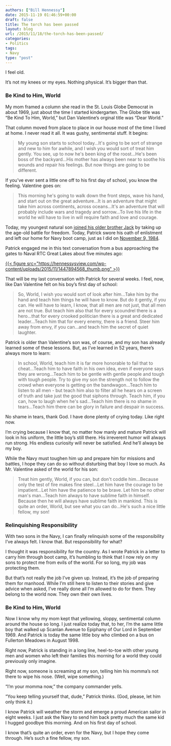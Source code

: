 ```yaml
---
authors: ["Bill Hennessy"]
date: 2015-11-19 01:46:59+00:00
draft: false
title: The torch has been passed
layout: blog
url: /2015/11/18/the-torch-has-been-passed/
categories:
- Politics
tags:
- Navy
type: "post"
---
```


I feel old.

It’s not my knees or my eyes. Nothing physical. It’s bigger than that.



### Be Kind to Him, World



My mom framed a column she read in the St. Louis Globe Democrat in about 1969, just about the time I started kindergarten. The Globe title was “Be Kind To Him, World,” but Dan Valentine’s orginal title was “Dear World.”

That column moved from place to place in our house most of the time I lived at home. I never read it all. It was gushy, sentimental stuff. It begins:



> My young son starts to school today...It's going to be sort of strange and new to him for awhile, and I wish you would sort of treat him gently. You see, up to now he's been king of the roost...He's been boss of the backyard...His mother has always been near to soothe his wounds and repair his feelings.
But now things are going to be different.



If you’ve ever sent a little one off to his first day of school, you know the feeling. Valentine goes on:



> This morning he's going to walk down the front steps, wave his hand, and start out on the great adventure...It is an adventure that might take him across continents, across oceans...It's an adventure that will probably include wars and tragedy and sorrow...To live his life in the world he will have to live in will require faith and love and courage.



Today, my youngest natural son [joined his older brother Jack](https://hennessysview.com/2010/04/13/fair-winds-and-following-seas-son/) by taking up the age-old battle for freedom. Today, Patrick swore his oath of enlistment and left our home for Navy boot camp, just as I did on [November 9, 1984](https://takemeback.to/09-November-1984).

Patrick engaged me in this text conversation from a bus approaching the gates to Naval RTC Great Lakes about five minutes ago:

[{{< figure src="https://hennessysview.com/wp-content/uploads/2015/11/1447894568_thumb.png" >}}
](https://hennessysview.com/wp-content/uploads/2015/11/1447894568_full.png)

That will be my last conversation with Patrick for several weeks. I feel, now, like Dan Valentine felt on his boy’s first day of school:



> So, World, I wish you would sort of look after him...Take him by the hand and teach him things he will have to know.
But do it gently, if you can.
He will have to learn, I know, that all men are not just, that all men are not true.
But teach him also that for every scoundrel there is a hero...that for every crooked politician there is a great and dedicated leader...Teach him that for every enemy, there is a friend.
Steer him away from envy, if you can...and teach him the secret of quiet laughter.



Patrick is older than Valentine’s son was, of course, and my son has already learned some of these lessons. But, as I’ve learned in 52 years, there’s always more to learn:



> In school, World, teach him it is far more honorable to fail that to cheat...Teach him to have faith in his own idea, even if everyone says they are wrong...Teach him to be gentle with gentle people and tough with tough people. Try to give my son the strength not to follow the crowd when everyone is getting on the bandwagon...Teach him to listen to all men - but teach him also to filter all he hears on a screen of truth and take just the good that siphons through. Teach him, if you can, how to laugh when he's sad...Teach him there is no shame in tears...Teach him there can be glory in failure and despair in success.



No shame in tears, thank God. I have done plenty of crying today. Like right now.

I’m crying because I know that, no matter how manly and mature Patrick will look in his uniform, the little boy’s still there. His irreverent humor will always run strong. His endless curiosity will never be satisfied. And he’ll always be my boy.

While the Navy must toughen him up and prepare him for missions and battles, I hope they can do so without disturbing that boy I love so much. As Mr. Valentine asked of the world for his son:



> Treat him gently, World, if you can, but don't coddle him...Because only the test of fire makes fine steel...Let him have the courage to be impatient...Let him have the patience to be brave.
Let him be no other man's man...Teach him always to have sublime faith in himself.
Because then he will always have sublime faith in mankind.
This is quite an order, World, but see what you can do...He's such a nice little fellow, my son!





### Relinquishing Responsibility



With two sons in the Navy, I can finally relinquish some of the responsibility I’ve always felt. I know that. But responsibility for what?

I thought it was responsibility for the country. As I wrote Patrick in a letter to carry him through boot camp, it’s humbling to think that I now rely on my sons to protect me from evils of the world. For so long, my job was protecting them.

But that’s not really the job I’ve given up. Instead, it’s the job of preparing them for manhood. While I’m still here to listen to their stories and give advice when asked, I’ve really done all I’m allowed to do for them. They belong to the world now. They own their own lives.



### Be Kind to Him, World



Now I know why my mom kept that yellowing, sloppy, sentimental column around the house so long. I just realize today that, to her, I’m the same little boy that walked up Scanlan Avenue to Epiphany of Our Lord in September 1969. And Patrick is today the same little boy who climbed on a bus on Fullerton Meadows in August 1998.

Right now, Patrick is standing in a long line, heel-to-toe with other young men and women who left their families this morning for a world they could previously only imagine.

Right now, someone is screaming at my son, telling him his momma’s not there to wipe his nose. (Well, wipe something.)

“I’m your momma now,” the company commander yells.

“You keep telling yourself that, dude,” Patrick thinks. (God, please, let him only think it.)

I know Patrick will weather the storm and emerge a proud American sailor in eight weeks. I just ask the Navy to send him back pretty much the same kid I hugged goodbye this morning. And on his first day of school.

I know that’s quite an order, even for the Navy, but I hope they come through. He’s such a fine fellow, my son.
